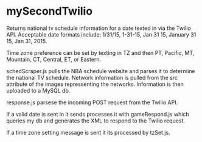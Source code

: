 mySecondTwilio
==============
Returns national tv schedule information for a date texted in via the Twilio API. Acceptable date formats include: 1/31/15, 1-31-15, Jan 31 15, January 31 15, Jan 31, 2015.

Time zone preference can be set by texting in TZ and then PT, Pacific, MT, Mountain, CT, Central, ET, or Eastern.

schedScraper.js pulls the NBA schedule website and parses it to determine the national TV schedule.
Network information is pulled from the src attribute of the images repressenting the networks.
Information is then uploaded to a MySQL db.

response.js parsese the incoming POST request from the Twilio API.

If a valid date is sent in it sends processes it with gameRespond.js which queries my db and generates the XML to respond to the Twilio request.

If a time zone setting message is sent it its processed by tzSet.js.
